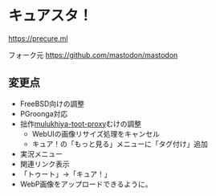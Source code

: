 # キュアスタ！

https://precure.ml

フォーク元 https://github.com/mastodon/mastodon

## 変更点

- FreeBSD向けの調整
- PGroonga対応
- 拙作[mulukhiya-toot-proxy](https://github.com/pooza/mulukhiya-toot-proxy)むけの調整
  - WebUIの画像リサイズ処理をキャンセル
  - キュア！の「もっと見る」メニューに「タグ付け」追加
- 実況メニュー
- 関連リンク表示
- 「トゥート」→「キュア！」
- WebP画像をアップロードできるように。
